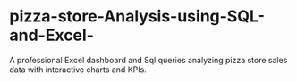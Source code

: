 # pizza-store-Analysis-using-SQL-and-Excel-
A professional Excel dashboard and Sql queries  analyzing pizza store  sales data with interactive charts and KPIs. 
